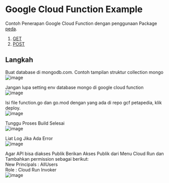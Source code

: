 # Google Cloud Function Example
Contoh Penerapan Google Cloud Function dengan penggunaan Package [peda](https://pkg.go.dev/github.com/petapedia/peda).
1. [GET](./get)
2. [POST](./post)

## Langkah 
Buat database di mongodb.com. Contoh tampilan struktur collection mongo  
![image](https://github.com/petapedia/gcf/assets/11188109/1d100401-afc8-4451-81aa-be35f2d13ea1)

Jangan lupa setting env database mongo di google cloud function  
![image](https://github.com/petapedia/gcf/assets/11188109/a927c980-e81f-471a-a100-f437e330b185)

Isi file function.go dan go.mod dengan yang ada di repo gcf petapedia, klik deploy.  
![image](https://github.com/petapedia/gcf/assets/11188109/84f1be81-08e1-4d4c-9004-e3c905159b78)

Tunggu Proses Build Selesai  
![image](https://github.com/petapedia/gcf/assets/11188109/0f3ccfe9-7ec8-4cff-a7f1-e0e8a1375951)

Liat Log Jika Ada Error  
![image](https://github.com/petapedia/gcf/assets/11188109/80ead846-b81a-4e45-a0bc-d527f822948b)

Agar API bisa diakses Publik Berikan Akses Publik dari Menu Cloud Run dan Tambahkan permission sebagai berikut:  
New Principals : AllUsers  
Role : Cloud Run Invoker  
![image](https://github.com/petapedia/gcf/assets/11188109/45b84091-3e42-4124-9264-ae86e08d49b3)

